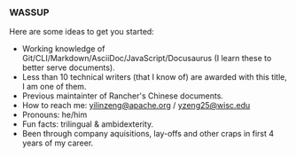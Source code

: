 ### WASSUP


Here are some ideas to get you started:

- Working knowledge of Git/CLI/Markdown/AsciiDoc/JavaScript/Docusaurus (I learn these to better serve documents).
- Less than 10 technical writers (that I know of) are awarded with this title, I am one of them.
- Previous maintainter of Rancher's Chinese documents.
- How to reach me: yilinzeng@apache.org / yzeng25@wisc.edu
- Pronouns: he/him
- Fun facts: trilingual & ambidexterity.
- Been through company aquisitions, lay-offs and other craps in first 4 years of my career.
